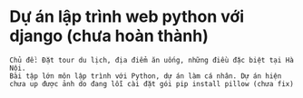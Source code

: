 # Dự án lập trình web python với django (chưa hoàn thành)
    Chủ đề: Đặt tour du lịch, địa điểm ăn uống, những điều đặc biệt tại Hà Nội.
    Bài tập lớn môn lập trình với Python, dự án làm cá nhân. Dự án hiện chưa up được ảnh do đang lỗi cài đặt gói pip install pillow (chưa fix)